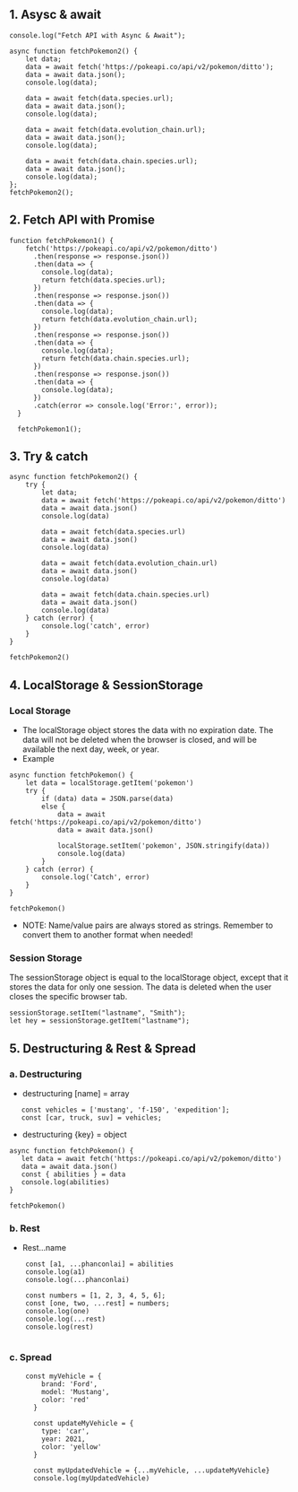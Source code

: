 ## 1. Asysc & await

```
console.log("Fetch API with Async & Await");

async function fetchPokemon2() {
    let data;
    data = await fetch('https://pokeapi.co/api/v2/pokemon/ditto');
    data = await data.json();
    console.log(data);

    data = await fetch(data.species.url);
    data = await data.json();
    console.log(data);

    data = await fetch(data.evolution_chain.url);
    data = await data.json();
    console.log(data);

    data = await fetch(data.chain.species.url);
    data = await data.json();
    console.log(data);
};
fetchPokemon2();
```

## 2. Fetch API with Promise 


```
function fetchPokemon1() {
    fetch('https://pokeapi.co/api/v2/pokemon/ditto')
      .then(response => response.json())
      .then(data => {
        console.log(data);
        return fetch(data.species.url);
      })
      .then(response => response.json())
      .then(data => {
        console.log(data);
        return fetch(data.evolution_chain.url);
      })
      .then(response => response.json())
      .then(data => {
        console.log(data);
        return fetch(data.chain.species.url);
      })
      .then(response => response.json())
      .then(data => {
        console.log(data);
      })
      .catch(error => console.log('Error:', error));
  }
  
  fetchPokemon1();
```

## 3. Try & catch

```
async function fetchPokemon2() {
    try {
        let data;
        data = await fetch('https://pokeapi.co/api/v2/pokemon/ditto')
        data = await data.json()
        console.log(data)

        data = await fetch(data.species.url)
        data = await data.json()
        console.log(data)

        data = await fetch(data.evolution_chain.url)
        data = await data.json()
        console.log(data)

        data = await fetch(data.chain.species.url)
        data = await data.json()
        console.log(data)
    } catch (error) {
        console.log('catch', error)
    }
}

fetchPokemon2()
```

## 4. LocalStorage & SessionStorage
### Local Storage
- The localStorage object stores the data with no expiration date. The data will not be deleted when the browser is closed, and will be available the next day, week, or year.
- Example 
```
async function fetchPokemon() {
    let data = localStorage.getItem('pokemon') 
    try {
        if (data) data = JSON.parse(data)
        else {
            data = await fetch('https://pokeapi.co/api/v2/pokemon/ditto')
            data = await data.json()

            localStorage.setItem('pokemon', JSON.stringify(data))
            console.log(data)
        }
    } catch (error) {
        console.log('Catch', error)
    }
}

fetchPokemon()
```
- NOTE: Name/value pairs are always stored as strings. Remember to convert them to another format when needed!
### Session Storage
The sessionStorage object is equal to the localStorage object, except that it stores the data for only one session. The data is deleted when the user closes the specific browser tab.
```
sessionStorage.setItem("lastname", "Smith");
let hey = sessionStorage.getItem("lastname");
```

## 5. Destructuring & Rest & Spread
### a. Destructuring

- destructuring [name] = array
 ```
    const vehicles = ['mustang', 'f-150', 'expedition'];
    const [car, truck, suv] = vehicles;
 ```
 - destructuring {key} = object
 ```
 async function fetchPokemon() {
    let data = await fetch('https://pokeapi.co/api/v2/pokemon/ditto')
    data = await data.json()
    const { abilities } = data
    console.log(abilities)
}

fetchPokemon()
 ```
### b. Rest
- Rest...name
```
    const [a1, ...phanconlai] = abilities
    console.log(a1)
    console.log(...phanconlai)

    const numbers = [1, 2, 3, 4, 5, 6];
    const [one, two, ...rest] = numbers;
    console.log(one)
    console.log(...rest)
    console.log(rest)


```
### c. Spread
```
    const myVehicle = {
        brand: 'Ford',
        model: 'Mustang',
        color: 'red'
      }
      
      const updateMyVehicle = {
        type: 'car',
        year: 2021, 
        color: 'yellow'
      }
      
      const myUpdatedVehicle = {...myVehicle, ...updateMyVehicle}
      console.log(myUpdatedVehicle)
```